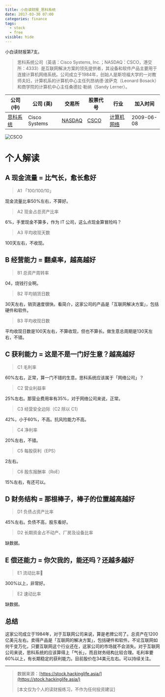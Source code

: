 ```yaml
---
title: 小白读财报_思科系统
date: 2017-03-30 07:00
categories: finance
tags:
  - stock
  - free
visible: hide
---
```


小白读财报第7支。

> 思科系统公司（英语：Cisco Systems, Inc.；NASDAQ：CSCO，港交所：4333）是互联网解决方案的领先提供者，其设备和软件产品主要用于连接计算机网络系统。公司成立于1984年，创始人是斯坦福大学的一对教师夫妇，计算机系的计算机中心主任列昂纳德·波萨克（Leonard Bosack）和商学院的计算机中心主任桑德拉·勒纳（Sandy Lerner）。

| 公司 (中)                                   | 公司 (英)        | 交易所                                      | 股票代号                                     | 行业                                       | 加入时间       |
| ---------------------------------------- | ------------- | ---------------------------------------- | ---------------------------------------- | ---------------------------------------- | ---------- |
| [思科系统](https://www.wikiwand.com/zh/%E6%80%9D%E7%A7%91%E7%B3%BB%E7%BB%9F) | Cisco Systems | [NASDAQ](https://www.wikiwand.com/zh/%E7%BA%B3%E6%96%AF%E8%BE%BE%E5%85%8B) | [CSCO](http://www.nasdaq.com/symbol/csco) | [计算机网络](https://www.wikiwand.com/zh/%E8%AE%A1%E7%AE%97%E6%9C%BA%E7%BD%91%E7%BB%9C) | 2009-06-08 |

![CSCO](http://okgqgpbx3.bkt.clouddn.com/blog/2017-03-30-133629.jpg)

# 个人解读

## A 现金流量 = 比气长，愈长愈好

> A1 「100/100/10」

现金流量比率50%左右，不算好。

> A2 现金占总资产比率

6%，手里现金不算多，作为 IT 公司，这么点现金算冒险吗？

> A3 平均收现天数

100天左右，不收现。

## B 经营能力 = 翻桌率，越高越好

> B1 总资产周转率

04，烧钱行业啊。

> B2 平均销货日数

30天左右，销货速度很快。看简介，这家公司的产品是「互联网解决方案」，包括硬件和软件。

> B3 平均收现日数

平均收现日数是100天左右，不算收现，但也不算长。做生意总周期是130天左右，不错。

## C 获利能力 = 这是不是一门好生意？越高越好

> C1 毛利率

60%左右，正常，算一门不错的生意。思科系统应该属于「网络公司」？

> C2 营业利益率

25%左右。那营业费用率有35%，对于网络公司来说，正常。

> C3 经营安全边际（C2 除以 C1）

42%，小于60%，不高。抗风险能力不高。

> C4 净利率

20%左右，不错。

> C5 每股获利（EPS）

2左右。

> C6 股东报酬率（RoE）

15%左右，有还可以。

## D 财务结构 = 那根棒子，棒子的位置越高越好

> D1 负债占资产比率

45%左右。负债不高，股东看好。

> D2 长期资金占不动产、厂房及设备比率

缺数据。

## E 偿还能力 = 你欠我的，能还吗？还越多越好

> E1 流动比率

300%以上，非常好。

> E2 速动比率

缺数据。

## 总结

这家公司成立于1984年，对于互联网公司来说，算是老牌公司了。总资产在1200亿美元左右。卖得产品是「互联网的解决方案」，包括硬件和软件。不论互联网如何千变万化，只要互联网这个行业还在，这家公司的市场就不会消失。对于互联网公司来说，思科系统的应该算得上「气长」，而且财务结构比较合理。毛利率要60%以上，有长期稳定的获利能力。目前股价在34美元左右。可以持续关注。

------

> 数据来源：[https://stock.hackinglife.asia/](https://stock.hackinglife.asia/)
>
> [本文仅为个人的读财报练习，不作为任何投资建议]